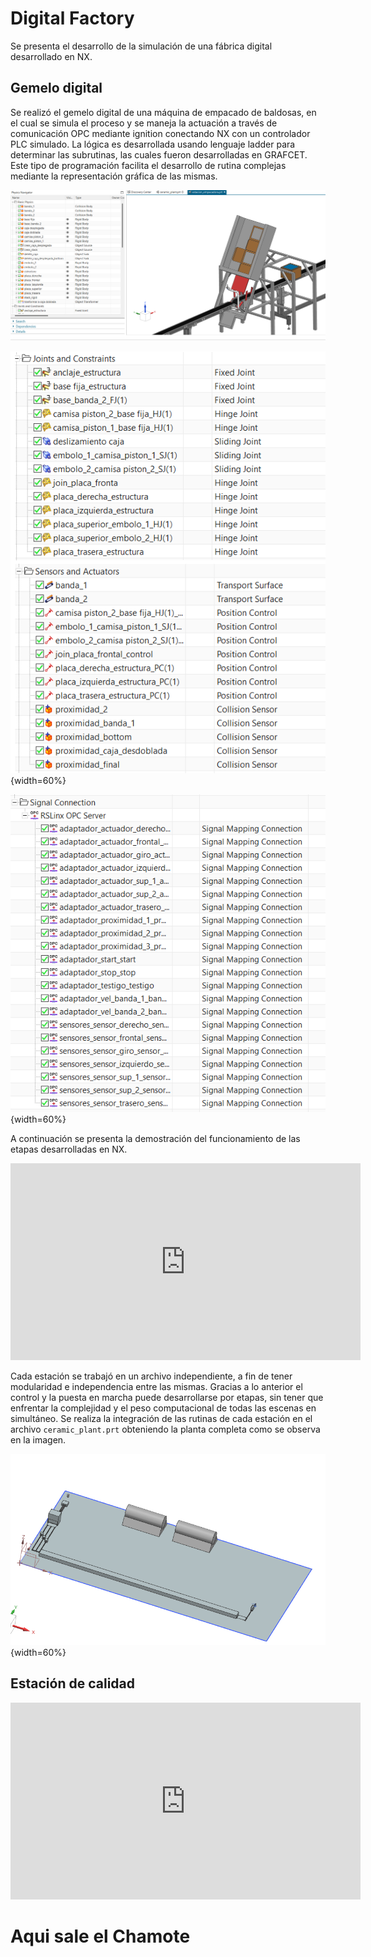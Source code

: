 # Digital Factory

Se presenta el desarrollo de la simulación de una fábrica digital desarrollado en NX.

## Gemelo digital

Se realizó el gemelo digital de una máquina de empacado de baldosas, en el cual se simula el proceso y se maneja la actuación a través de comunicación OPC mediante ignition conectando NX con un controlador PLC simulado. La lógica es desarrollada usando lenguaje ladder para determinar las subrutinas, las cuales fueron desarrolladas en GRAFCET. Este tipo de programación facilita el desarrollo de rutina complejas mediante la representación gráfica de las mismas.

![ gemelo digital](./digital-factory/basic-physics.png)

![ gemelo digital](./digital-factory/sensors-actuators.png){width=60%}


![ gemelo digital](./digital-factory/OPC-signals.png){width=60%}




A continuación se presenta la demostración del funcionamiento de las etapas desarrolladas en NX.

<iframe width="560" height="315" src="https://www.youtube.com/embed/Azf9Fd5UB84?si=1J0MO_XdI1FadSqF" title="YouTube video player" frameborder="0" allow="accelerometer; autoplay; clipboard-write; encrypted-media; gyroscope; picture-in-picture; web-share" referrerpolicy="strict-origin-when-cross-origin" allowfullscreen></iframe>

Cada estación se trabajó en un archivo independiente, a fin de tener modularidad e independencia entre las mismas. Gracias a lo anterior el control y la puesta en marcha puede desarrollarse por etapas, sin tener que enfrentar la complejidad y el peso computacional de todas las escenas en simultáneo. Se realiza la integración de las rutinas de cada estación en el archivo `ceramic_plant.prt` obteniendo la planta completa como se observa en la imagen.

![gemelo digital](./digital-factory/layout-fabrica.png){width=60%}

## Estación de calidad


<iframe width="560" height="315" src="https://www.youtube.com/embed/VFhoQvjKN2s?si=fqOdf4wdI7cqqDPs" title="YouTube video player" frameborder="0" allow="accelerometer; autoplay; clipboard-write; encrypted-media; gyroscope; picture-in-picture; web-share" referrerpolicy="strict-origin-when-cross-origin" allowfullscreen></iframe>

# Aqui sale el Chamote

<!--

![sensor de proximidad](./digital-factory/sensor-proximidad.png){width=60%}
-->